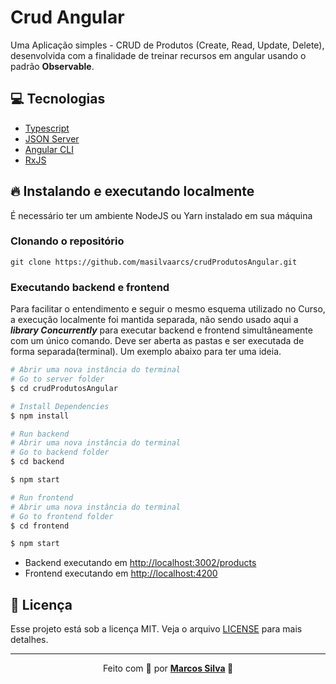 # Crud Angular

Uma Aplicação simples - CRUD de Produtos (Create, Read, Update, Delete), desenvolvida com a finalidade de treinar recursos em angular usando o padrão **Observable**. 

## :computer: Tecnologias

<ul>
 <li><a href="https://www.typescriptlang.org/">Typescript</a></li>
  <li><a href="https://github.com/typicode/json-server">JSON Server</a></li>
  <li><a href="https://github.com/angular/angular-cli">Angular CLI</a></li>
  <li><a href="https://github.com/ReactiveX/RxJS">RxJS</a></li>
</ul>

## :fire: Instalando e executando localmente

É necessário ter um ambiente NodeJS ou Yarn instalado em sua máquina

### Clonando o repositório

```
git clone https://github.com/masilvaarcs/crudProdutosAngular.git
```

### Executando backend e frontend

Para facilitar o entendimento e seguir o mesmo esquema utilizado no Curso, a execução localmente foi mantida separada, não sendo usado aqui a ***library Concurrently*** para executar backend e frontend simultâneamente com um único comando. Deve ser aberta as pastas e ser executada de forma separada(terminal). Um exemplo abaixo para ter uma ideia.

```bash
# Abrir uma nova instância do terminal
# Go to server folder
$ cd crudProdutosAngular

# Install Dependencies
$ npm install

# Run backend
# Abrir uma nova instância do terminal
# Go to backend folder
$ cd backend

$ npm start

# Run frontend
# Abrir uma nova instância do terminal
# Go to frontend folder
$ cd frontend

$ npm start
```

- Backend executando em <http://localhost:3002/products>
- Frontend executando em <http://localhost:4200>

## :memo: Licença

Esse projeto está sob a licença MIT. Veja o arquivo [LICENSE](LICENSE) para mais detalhes.

 ---

<p align="center">Feito com 💜 por <strong><a href="https://www.linkedin.com/in/marcosprogramador/">Marcos Silva</a> 🥰 </strong> </p>
